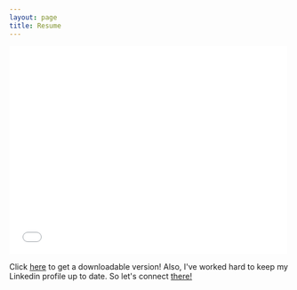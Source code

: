 ```yaml
---
layout: page
title: Resume
---
```


<object>
<embed src="{{ site.baseurl }}/public/Resume_SoumitraSaxena.pdf" width="500" height="375" type='application/pdf'>
</object>

Click <a href="{{ site.baseurl }}/public/Resume_SoumitraSaxena.pdf" target="_blank">here</a> to get a downloadable version!
Also, I've worked hard to keep my Linkedin profile up to date. So let's connect <a href="https://www.linkedin.com/in/soumitrasaxena/" target="_blank">there!</a>
